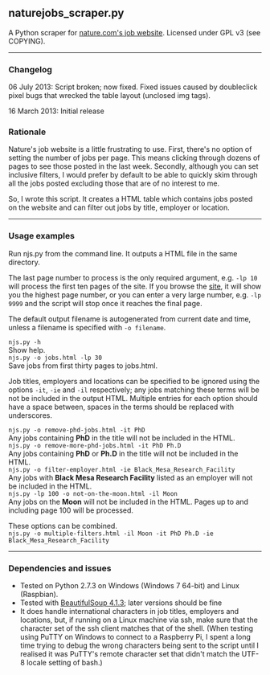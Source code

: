 ## naturejobs_scraper.py
A Python scraper for [nature.com's job website](http://www.naturejobs.com).
Licensed under GPL v3 (see COPYING).
***
### Changelog
06 July 2013: Script broken; now fixed. Fixed issues caused by doubleclick pixel bugs that wrecked the table layout (unclosed img tags).

16 March 2013: Initial release
### Rationale
Nature's job website is a little frustrating to use. First, there's no option of setting the number of jobs per page. This means clicking through dozens of pages to see those posted in the last week. Secondly, although you can set inclusive filters, I would prefer by default to be able to quickly skim through all the jobs posted excluding those that are of no interest to me.

So, I wrote this script. It creates a HTML table which contains jobs posted on the website and can filter out jobs by title, employer or location.
***
### Usage examples
Run njs.py from the command line. It outputs a HTML file in the same directory.

The last page number to process is the only required argument, e.g. `-lp 10` will process the first ten pages of the site. If you browse the [site](http://www.nature.com/naturejobs/science/jobs), it will show you the highest page number, or you can enter a very large number, e.g. `-lp 9999` and the script will stop once it reaches the final page.

The default output filename is autogenerated from current date and time, unless a filename is specified with `-o filename`.

`njs.py -h`  
Show help.  
`njs.py -o jobs.html -lp 30`  
Save jobs from first thirty pages to jobs.html. 

Job titles, employers and locations can be specified to be ignored using the options `-it`, `-ie` and `-il` respectively; any jobs matching these terms will be not be included in the output HTML. Multiple entries for each option should have a space between, spaces in the terms should be replaced with underscores.

`njs.py -o remove-phd-jobs.html -it PhD`  
Any jobs containing __PhD__ in the title will not be included in the HTML.  
`njs.py -o remove-more-phd-jobs.html -it PhD Ph.D`  
Any jobs containing __PhD__ or __Ph.D__ in the title will not be included in the HTML.  
`njs.py -o filter-employer.html -ie Black_Mesa_Research_Facility`  
Any jobs with __Black Mesa Research Facility__ listed as an employer will not be included in the HTML.  
`njs.py -lp 100 -o not-on-the-moon.html -il Moon`  
Any jobs on the __Moon__ will not be included in the HTML. Pages up to and including page 100 will be processed.  

These options can be combined.  
`njs.py -o multiple-filters.html -il Moon -it PhD Ph.D -ie Black_Mesa_Research_Facility`
***
### Dependencies and issues
* Tested on Python 2.7.3 on Windows (Windows 7 64-bit) and Linux (Raspbian).
* Tested with [BeautifulSoup 4.1.3](http://www.crummy.com/software/BeautifulSoup/); later versions should be fine
* It does handle international characters in job titles, employers and locations, but, if running on a Linux machine via ssh, make sure that the character set of the ssh client matches that of the shell. (When testing using PuTTY on Windows to connect to a Raspberry Pi, I spent a long time trying to debug the wrong characters being sent to the script until I realised it was PuTTY's remote character set that didn't match the UTF-8 locale setting of bash.) 

